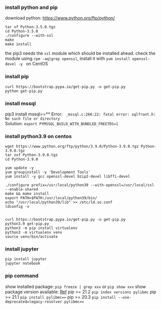 

### install python and pip
download python: https://www.python.org/ftp/python/  
```
tar xf Python-3.5.0.tgz
cd Python-3.5.0
./configure --with-ssl
make
make install
```
the pip3 needs the `ssl` module which should be installed ahead. 
check the module using `rpm -aq|grep openssl`, install it with `yum install openssl-devel -y ` on CentOS

### install pip
```
curl https://bootstrap.pypa.io/get-pip.py -o get-pip.py
python get-pip.py
```

### install mssql
pip3 install mssql==**
Error: ` _mssql.c:266:22: fatal error: sqlfront.h: No such file or directory`  
Solution: `export PYMSSQL_BUILD_WITH_BUNDLED_FREETDS=1`


### install python3.9 on centos
```
wget https://www.python.org/ftp/python/3.9.0/Python-3.9.0.tgz Python-3.9.0.tgz
tar zxf Python-3.9.0.tgz
cd Python-3.9.0

yum update -y
yum groupinstall -y 'Development Tools'
yum install -y gcc openssl-devel bzip2-devel libffi-devel

./configure prefix=/usr/local/python39 --with-openssl=/usr/local/ssl  --enable-shared 
make && make install
export PATH=$PATH:/usr/local/python39/bin/
echo "/usr/local/python39/lib" >> /etc/ld.so.conf
ldconfig -v


curl https://bootstrap.pypa.io/get-pip.py -o get-pip.py
python3.9 get-pip.py
python3 -m pip install virtualenv
python3 -m virtualenv venv
source venv/bin/activate

```

### install jupyter
```
pip install jupyter
jupyter notebook
```

### pip command
show installed package:  `pip freeze | grep xxx` or `pip show xxx`
show package version available: [Ref](https://stackoverflow.com/questions/4888027/python-and-pip-list-all-versions-of-a-package-thats-available)
pip >= 21.2 `pip index versions pylibmc`
pip >= 21.1 `pip install pylibmc==`
pip >= 20.3 `pip install --use-deprecated=legacy-resolver pylibmc==`
